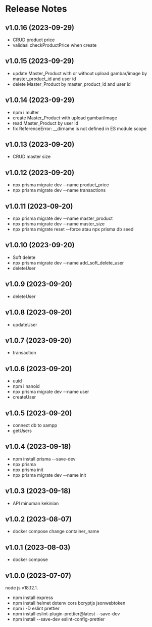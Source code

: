 # Release Notes


## v1.0.16 (2023-09-29)

- CRUD product price
- validasi checkProductPrice when  create

## v1.0.15 (2023-09-29)

- update Master_Product with or without upload gambar/image by master_product_id and user id
- delete Master_Product by master_product_id and user id

## v1.0.14 (2023-09-29)

- npm i multer
- create Master_Product with upload gambar/image
- read Master_Product by user id
- fix ReferenceError: __dirname is not defined in ES module scope

## v1.0.13 (2023-09-20)

- CRUD master size

## v1.0.12 (2023-09-20)

- npx prisma migrate dev --name product_price
- npx prisma migrate dev --name transactions

## v1.0.11 (2023-09-20)

- npx prisma migrate dev --name master_product
- npx prisma migrate dev --name master_size
- npx prisma migrate reset --force atau npx prisma db seed

## v1.0.10 (2023-09-20)

- Soft delete
- npx prisma migrate dev --name add_soft_delete_user
- deleteUser

## v1.0.9 (2023-09-20)

- deleteUser

## v1.0.8 (2023-09-20)

- updateUser

## v1.0.7 (2023-09-20)

- transaction

## v1.0.6 (2023-09-20)

- uuid
- npm i nanoid
- npx prisma migrate dev --name user
- createUser

## v1.0.5 (2023-09-20)

- connect db to xampp
- getUsers


## v1.0.4 (2023-09-18)

- npm install prisma --save-dev
- npx prisma
- npx prisma init
- npx prisma migrate dev --name init

## v1.0.3 (2023-09-18)

- API minuman kekinian

## v1.0.2 (2023-08-07)

- docker compose change container_name

## v1.0.1 (2023-08-03)

- docker compose

## v1.0.0 (2023-07-07)

node js v18.12.1.

- npm install express
- npm install helmet dotenv cors bcryptjs jsonwebtoken
- npm i -D eslint prettier
- npm install eslint-plugin-prettier@latest --save-dev
- npm install --save-dev eslint-config-prettier
